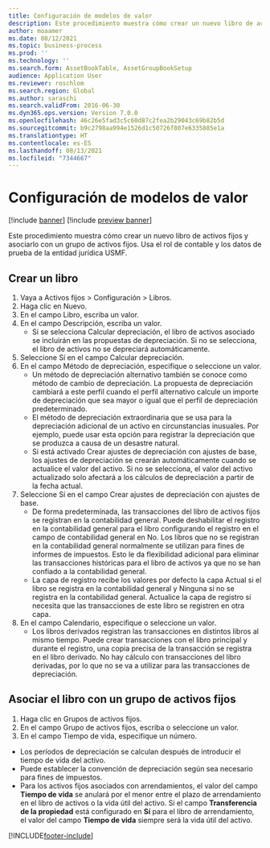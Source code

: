 ```yaml
---
title: Configuración de modelos de valor
description: Este procedimiento muestra cómo crear un nuevo libro de activos fijos y asociarlo con un grupo de activos fijos.
author: moaamer
ms.date: 08/12/2021
ms.topic: business-process
ms.prod: ''
ms.technology: ''
ms.search.form: AssetBookTable, AssetGroupBookSetup
audience: Application User
ms.reviewer: roschlom
ms.search.region: Global
ms.author: saraschi
ms.search.validFrom: 2016-06-30
ms.dyn365.ops.version: Version 7.0.0
ms.openlocfilehash: 46c26e5fad3c5c60d87c2fea2b29043c69b82b5d
ms.sourcegitcommit: b9c2798aa994e1526d1c50726f807e6335885e1a
ms.translationtype: HT
ms.contentlocale: es-ES
ms.lasthandoff: 08/13/2021
ms.locfileid: "7344667"
---
```

# <a name="set-up-value-models"></a>Configuración de modelos de valor

[!include [banner](../../includes/banner.md)]
[!include [preview banner](../../includes/preview-banner.md)]


Este procedimiento muestra cómo crear un nuevo libro de activos fijos y asociarlo con un grupo de activos fijos. Usa el rol de contable y los datos de prueba de la entidad jurídica USMF.

## <a name="create-a-book"></a>Crear un libro
1. Vaya a Activos fijos > Configuración > Libros.
2. Haga clic en Nuevo.
3. En el campo Libro, escriba un valor.
4. En el campo Descripción, escriba un valor.
    * Si se selecciona Calcular depreciación, el libro de activos asociado se incluirán en las propuestas de depreciación. Si no se selecciona, el libro de activos no se depreciará automáticamente.  
5. Seleccione Sí en el campo Calcular depreciación.
6. En el campo Método de depreciación, especifique o seleccione un valor.
    * Un método de depreciación alternativo también se conoce como método de cambio de depreciación. La propuesta de depreciación cambiará a este perfil cuando el perfil alternativo calcule un importe de depreciación que sea mayor o igual que el perfil de depreciación predeterminado.  
    * El método de depreciación extraordinaria que se usa para la depreciación adicional de un activo en circunstancias inusuales. Por ejemplo, puede usar esta opción para registrar la depreciación que se produzca a causa de un desastre natural.  
    * Si está activado Crear ajustes de depreciación con ajustes de base, los ajustes de depreciación se crearán automáticamente cuando se actualice el valor del activo. Si no se selecciona, el valor del activo actualizado solo afectará a los cálculos de depreciación a partir de la fecha actual.  
7. Seleccione Sí en el campo Crear ajustes de depreciación con ajustes de base.
    * De forma predeterminada, las transacciones del libro de activos fijos se registran en la contabilidad general. Puede deshabilitar el registro en la contabilidad general para el libro configurando el registro en el campo de contabilidad general en No. Los libros que no se registran en la contabilidad general normalmente se utilizan para fines de informes de impuestos. Esto le da flexibilidad adicional para eliminar las transacciones históricas para el libro de activos ya que no se han confiado a la contabilidad general.  
    * La capa de registro recibe los valores por defecto la capa Actual si el libro se registra en la contabilidad general y Ninguna si no se registra en la contabilidad general. Actualice la capa de registro si necesita que las transacciones de este libro se registren en otra capa.  
8. En el campo Calendario, especifique o seleccione un valor.
    * Los libros derivados registran las transacciones en distintos libros al mismo tiempo. Puede crear transacciones con el libro principal y durante el registro, una copia precisa de la transacción se registra en el libro derivado. No hay cálculo con transacciones del libro derivadas, por lo que no se va a utilizar para las transacciones de depreciación.  

## <a name="associate-the-book-with-a-fixed-asset-group"></a>Asociar el libro con un grupo de activos fijos
1. Haga clic en Grupos de activos fijos.
2. En el campo Grupo de activos fijos, escriba o seleccione un valor.
3. En el campo Tiempo de vida, especifique un número.

  - Los períodos de depreciación se calculan después de introducir el tiempo de vida del activo.  
  - Puede establecer la convención de depreciación según sea necesario para fines de impuestos.
  - Para los activos fijos asociados con arrendamientos, el valor del campo **Tiempo de vida** se anulará por el menor entre el plazo de arrendamiento en el libro de activos o la vida útil del activo. Si el campo **Transferencia de la propiedad** está configurado en **Sí** para el libro de arrendamiento, el valor del campo **Tiempo de vida** siempre será la vida útil del activo.


[!INCLUDE[footer-include](../../../includes/footer-banner.md)]
